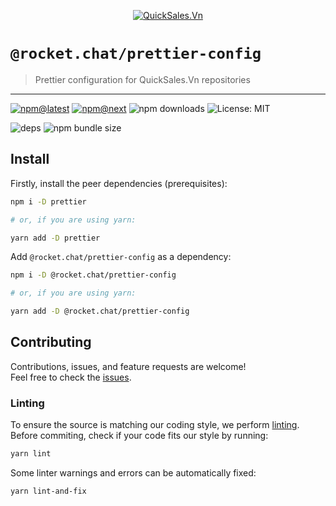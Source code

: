<!--header-->

<p align="center">
  <a href="https://rocket.chat" title="QuickSales.Vn">
    <img src="https://github.com/QuickSales/QuickSales.Vn.Artwork/raw/master/Logos/2020/png/logo-horizontal-red.png" alt="QuickSales.Vn" />
  </a>
</p>

# `@rocket.chat/prettier-config`

> Prettier configuration for QuickSales.Vn repositories

---

[![npm@latest](https://img.shields.io/npm/v/@rocket.chat/prettier-config/latest?style=flat-square)](https://www.npmjs.com/package/@rocket.chat/prettier-config/v/latest) [![npm@next](https://img.shields.io/npm/v/@rocket.chat/prettier-config/next?style=flat-square)](https://www.npmjs.com/package/@rocket.chat/prettier-config/v/next) ![npm downloads](https://img.shields.io/npm/dw/@rocket.chat/prettier-config?style=flat-square) ![License: MIT](https://img.shields.io/npm/l/@rocket.chat/prettier-config?style=flat-square)

![deps](https://img.shields.io/librariesio/release/npm/@rocket.chat/prettier-config?style=flat-square) ![npm bundle size](https://img.shields.io/bundlephobia/min/@rocket.chat/prettier-config?style=flat-square)

<!--/header-->

## Install

<!--install(dev)-->

Firstly, install the peer dependencies (prerequisites):

```sh
npm i -D prettier

# or, if you are using yarn:

yarn add -D prettier
```

Add `@rocket.chat/prettier-config` as a dependency:

```sh
npm i -D @rocket.chat/prettier-config

# or, if you are using yarn:

yarn add -D @rocket.chat/prettier-config
```

<!--/install(dev)-->

## Contributing

<!--contributing(msg)-->

Contributions, issues, and feature requests are welcome!<br />
Feel free to check the [issues](https://github.com/QuickSales/fuselage/issues).

<!--/contributing(msg)-->

### Linting

To ensure the source is matching our coding style, we perform [linting](<https://en.wikipedia.org/wiki/Lint_(software)>).
Before commiting, check if your code fits our style by running:

<!--yarn(lint)-->

```sh
yarn lint
```

<!--/yarn(lint)-->

Some linter warnings and errors can be automatically fixed:

<!--yarn(lint-and-fix)-->

```sh
yarn lint-and-fix
```

<!--/yarn(lint-and-fix)-->
